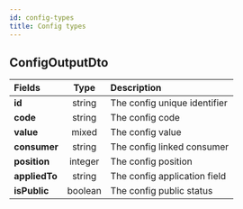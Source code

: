 ```yaml
---
id: config-types
title: Config types
---
```


## ConfigOutputDto

| Fields        |  Type   | Description                  |
| :------------ | :-----: | :--------------------------- |
| **id**        | string  | The config unique identifier |
| **code**      | string  | The config code              |
| **value**     |  mixed  | The config value             |
| **consumer**  | string  | The config linked consumer   |
| **position**  | integer | The config position          |
| **appliedTo** | string  | The config application field |
| **isPublic**  | boolean | The config public status     |

